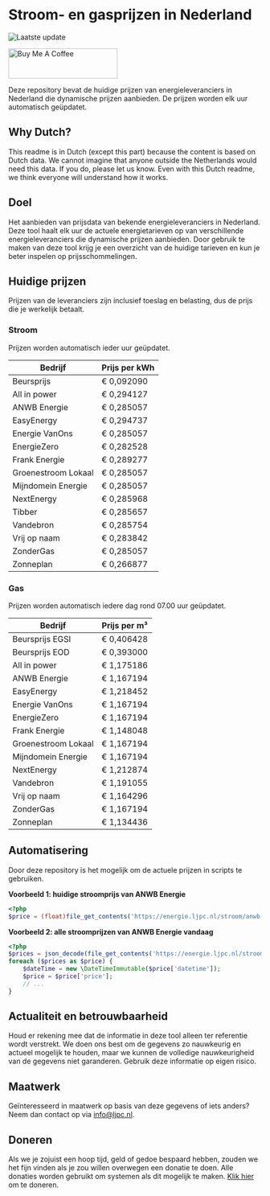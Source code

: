 # Stroom- en gasprijzen in Nederland

![Laatste update](https://img.shields.io/badge/laatste%20update-2023--04--20%2016%3A00%20CET-brightgreen)

<a href="https://www.buymeacoffee.com/Lars-" target="_blank"><img src="https://cdn.buymeacoffee.com/buttons/v2/default-orange.png" alt="Buy Me A Coffee" height="60" style="height: 60px !important;width: 217px !important;" ></a>

Deze repository bevat de huidige prijzen van energieleveranciers in Nederland die dynamische prijzen aanbieden. De prijzen worden elk uur automatisch geüpdatet.

## Why Dutch?

This readme is in Dutch (except this part) because the content is based on Dutch data. We cannot imagine that anyone outside the Netherlands would need this data. If you do, please let us know. Even with this Dutch readme, we think
everyone will understand how it works.

## Doel

Het aanbieden van prijsdata van bekende energieleveranciers in Nederland. Deze tool haalt elk uur de actuele energietarieven op van verschillende energieleveranciers die dynamische prijzen aanbieden. Door gebruik te maken van deze tool
krijg je een overzicht van de huidige tarieven en kun je beter inspelen op prijsschommelingen.

## Huidige prijzen

Prijzen van de leveranciers zijn inclusief toeslag en belasting, dus de prijs die je werkelijk betaalt.

### Stroom

Prijzen worden automatisch ieder uur geüpdatet.

 Bedrijf | Prijs per kWh 
---------|---------------
Beursprijs | € 0,092090
All in power | € 0,294127
ANWB Energie | € 0,285057
EasyEnergy | € 0,294737
Energie VanOns | € 0,285057
EnergieZero | € 0,282528
Frank Energie | € 0,289277
Groenestroom Lokaal | € 0,285057
Mijndomein Energie | € 0,285057
NextEnergy | € 0,285968
Tibber | € 0,285657
Vandebron | € 0,285754
Vrij op naam | € 0,283842
ZonderGas | € 0,285057
Zonneplan | € 0,266877


### Gas

Prijzen worden automatisch iedere dag rond 07.00 uur geüpdatet.

 Bedrijf | Prijs per m³ 
---------|--------------
Beursprijs EGSI | € 0,406428
Beursprijs EOD | € 0,393000
All in power | € 1,175186
ANWB Energie | € 1,167194
EasyEnergy | € 1,218452
Energie VanOns | € 1,167194
EnergieZero | € 1,167194
Frank Energie | € 1,148048
Groenestroom Lokaal | € 1,167194
Mijndomein Energie | € 1,167194
NextEnergy | € 1,212874
Vandebron | € 1,191055
Vrij op naam | € 1,164296
ZonderGas | € 1,167194
Zonneplan | € 1,134436


## Automatisering

Door deze repository is het mogelijk om de actuele prijzen in scripts te gebruiken.

**Voorbeeld 1: huidige stroomprijs van ANWB Energie**

```php
<?php
$price = (float)file_get_contents('https://energie.ljpc.nl/stroom/anwb-energie-nu.txt');

```

**Voorbeeld 2: alle stroomprijzen van ANWB Energie vandaag**

```php
<?php
$prices = json_decode(file_get_contents('https://energie.ljpc.nl/stroom/all-in-power-vandaag.json'),true);
foreach ($prices as $price) {
    $dateTime = new \DateTimeImmutable($price['datetime']);
    $price = $price['price'];
    // ...
}
```

## Actualiteit en betrouwbaarheid

Houd er rekening mee dat de informatie in deze tool alleen ter referentie wordt verstrekt. We doen ons best om de gegevens zo nauwkeurig en actueel mogelijk te houden, maar we kunnen de volledige nauwkeurigheid van de gegevens niet
garanderen. Gebruik deze informatie op eigen risico.

## Maatwerk

Geïnteresseerd in maatwerk op basis van deze gegevens of iets anders? Neem dan contact op
via [info@ljpc.nl](mailto:info@ljpc.nl?subject=Energie%20prijzen).

## Doneren

Als we je zojuist een hoop tijd, geld of gedoe bespaard hebben, zouden we het fijn vinden als je zou willen overwegen een
donatie te doen. Alle donaties worden gebruikt om systemen als dit mogelijk te
maken. [Klik hier](https://www.buymeacoffee.com/Lars-) om te doneren.
